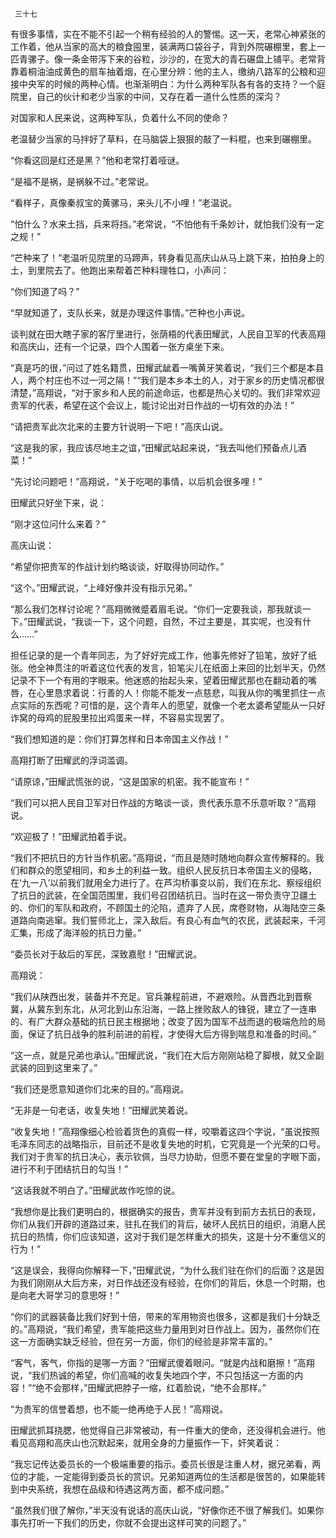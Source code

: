      三十七 

   有很多事情，实在不能不引起一个稍有经验的人的警惕。这一天，老常心神紧张的工作着，他从当家的高大的粮食囤里，装满两口袋谷子，背到外院碾棚里，套上一匹青骡子。像一条金带泻下来的谷粒，沙沙的，在宽大的青石碾盘上铺平。老常背靠着桐油油成黄色的扇车抽着烟，在心里分辨：他的主人，缴纳八路军的公粮和迎接中央军的时候的两种心情。也渐渐明白：为什么两种军队各有各的支持？一个庭院里，自己的伙计和老少当家的中间，又存在着一道什么性质的深沟？ 

   对国家和人民来说，这两种军队，负着什么不同的使命？ 

   老温替少当家的马拌好了草料，在马脑袋上狠狠的敲了一料棍，也来到碾棚里。 

   “你看这回是红还是黑？”他和老常打着哑谜。 

   “是福不是祸，是祸躲不过。”老常说。 

   “看样子，真像秦叔宝的黄骡马，来头儿不小哩！”老温说。 

   “怕什么？水来土挡，兵来将挡。”老常说，“不怕他有千条妙计，就怕我们没有一定之规！” 

   “芒种来了！”老温听见院里的马蹄声，转身看见高庆山从马上跳下来，拍拍身上的土，到里院去了。他跑出来帮着芒种料理牲口，小声问： 

   “你们知道了吗？” 

   “早就知道了，支队长来，就是办理这件事情。”芒种也小声说。 

   谈判就在田大瞎子家的客厅里进行，张荫梧的代表田耀武，人民自卫军的代表高翔和高庆山，还有一个记录，四个人围着一张方桌坐下来。 

   “真是巧的很，”问过了姓名籍贯，田耀武龇着一嘴黄牙笑着说，“我们三个都是本县人，两个村庄也不过一河之隔！”“我们是本乡本土的人，对于家乡的历史情况都很清楚，”高翔说，“对于家乡和人民的前途命运，也都是热心关切的。我们非常欢迎贵军的代表，希望在这个会议上，能讨论出对日作战的一切有效的办法！” 

   “请把贵军此次北来的主要方针说明一下吧！”高庆山说。 

   “这是我的家，我应该尽地主之谊，”田耀武站起来说，“我去叫他们预备点儿酒菜！” 

   “先讨论问题吧！”高翔说，“关于吃喝的事情，以后机会很多哩！” 

   田耀武只好坐下来，说： 

   “刚才这位问什么来着？” 

   高庆山说： 

   “希望你把贵军的作战计划约略谈谈，好取得协同动作。” 

   “这个。”田耀武说，“上峰好像并没有指示兄弟。” 

   “那么我们怎样讨论呢？”高翔微微蹙着眉毛说。“你们一定要我谈，那我就谈一下。”田耀武说，“我谈一下，这个问题，自然，不过主要是，其实呢，也没有什么……” 

   担任记录的是一个青年同志，为了好好完成工作，他事先修好了铅笔，放好了纸张。他全神贯注的听着这位代表的发言，铅笔尖儿在纸面上来回的比划半天，仍然记录不下一个有用的字眼来。他迷惑的抬起头来，望着田耀武那也在翻动着的嘴唇，在心里恳求着说：行善的人！你能不能发一点慈悲，叫我从你的嘴里抓住一点点实际的东西呢？可惜的是，这个青年人的愿望，就像一个老太婆希望能从一只好诈窝的母鸡的屁股里拉出鸡蛋来一样，不容易实现罢了。 

   “我们想知道的是：你们打算怎样和日本帝国主义作战！” 

   高翔打断了田耀武的浮词滥调。 

   “请原谅，”田耀武慌张的说，“这是国家的机密。我不能宣布！” 

   “我们可以把人民自卫军对日作战的方略谈一谈，贵代表乐意不乐意听取？”高翔说。 

   “欢迎极了！”田耀武拍着手说。 

   “我们不把抗日的方针当作机密。”高翔说，“而且是随时随地向群众宣传解释的。我们和群众的愿望相同，和乡土的利益一致。组织人民反抗日本帝国主义的侵略，在‘九一八’以前我们就用全力进行了。在芦沟桥事变以前，我们在东北、察绥组织了抗日的武装，在全国范围里，我们号召团结抗日。当时在这一带负责守卫疆土的、你们的军队和政府，不顾国土的沦陷，遗弃了人民，席卷财物，从海陆空三条道路向南逃窜。我们誓师北上，深入敌后。有良心有血气的农民，武装起来，千河汇集，形成了海洋般的抗日力量。” 

   “委员长对于敌后的军民，深致嘉慰！”田耀武说。 

   高翔说： 

   “我们从陕西出发，装备并不充足。官兵兼程前进，不避艰险。从晋西北到晋察冀，从冀东到东北，从河北到山东沿海，一路上挫败敌人的锋锐，建立了一连串的、有广大群众基础的抗日民主根据地；改变了因为国军不战而退的极端危险的局面，保证了抗日战争的胜利前进的前程，才使得大后方得到喘息和准备的时间。” 

   “这一点，就是兄弟也承认。”田耀武说，“我们在大后方刚刚站稳了脚根，就又全副武装的回到这里来了。” 

   “我们还是愿意知道你们北来的目的。”高翔说。 

   “无非是一句老话，收复失地！”田耀武笑着说。 

   “收复失地！”高翔像细心检验着货色的真假一样，咬嚼着这四个字说，“虽说按照毛泽东同志的战略指示，目前还不是收复失地的时机，它究竟是一个光荣的口号。我们对于贵军的抗日决心，表示钦佩，当尽力协助，但愿不要在堂皇的字眼下面，进行不利于团结抗日的勾当！” 

   “这话我就不明白了。”田耀武故作吃惊的说。 

   “我想你是比我们更明白的，根据确实的报告，贵军并没有到前方去抗日的表现，你们从我们开辟的道路过来，驻扎在我们的背后，破坏人民抗日的组织，消磨人民抗日的热情，你们应该知道，这对于我们是怎样重大的损失，这是十分不重信义的行为！” 

   “这是误会，我得向你解释一下，”田耀武说，“为什么我们驻在你们的后面？这是因为我们刚刚从大后方来，对日作战还没有经验，在你们的背后，休息一个时期，也是向老大哥学习的意思呀！” 

   “你们的武器装备比我们好到十倍，带来的军用物资也很多，这都是我们十分缺乏的。”高翔说，“我们希望，贵军能把这些力量用到对日作战上。因为，虽然你们在这一方面确实缺乏经验，但在另一方面，你们的经验是非常丰富的。” 

   “客气，客气，你指的是哪一方面？”田耀武傻着眼问。“就是内战和磨擦！”高翔说，“我们热诚的希望，你们高喊的收复失地四个字，不只包括这一方面的内容！”“绝不会那样，”田耀武把脖子一缩，红着脸说，“绝不会那样。” 

   “为贵军的信誉着想，也不能一绝再绝于人民！”高翔说。 

   田耀武抓耳挠腮，他觉得自己非常被动，有一件重大的使命，还没得机会进行。他看见高翔和高庆山也沉默起来，就用全身的力量振作一下，奸笑着说： 

   “我忘记传达委员长的一个极端重要的指示。委员长很是注重人材，据兄弟看，两位的才能，一定能得到委员长的赏识。兄弟知道两位的生活都是很苦的，如果能转到中央系统，我想在品级和待遇这两方面，都不成问题。” 

   “虽然我们很了解你，”半天没有说话的高庆山说，“好像你还不很了解我们。如果你事先打听一下我们的历史，你就不会提出这样可笑的问题了。” 

